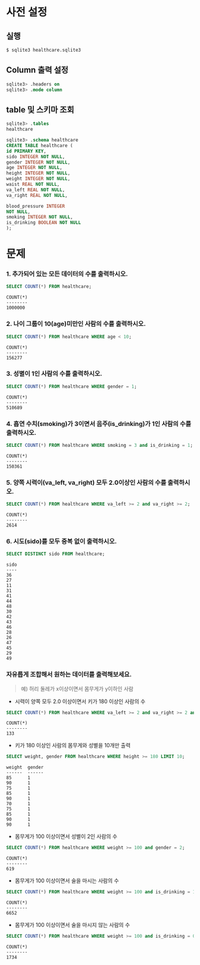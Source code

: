 # 사전 설정

## 실행

```bash
$ sqlite3 healthcare.sqlite3 
```

## Column 출력 설정

```sql
sqlite3> .headers on 
sqlite3> .mode column
```

## table 및 스키마 조회

```sql
sqlite3> .tables
healthcare

sqlite3> .schema healthcare
CREATE TABLE healthcare (
id PRIMARY KEY,        
sido INTEGER NOT NULL, 
gender INTEGER NOT NULL,
age INTEGER NOT NULL,  
height INTEGER NOT NULL,
weight INTEGER NOT NULL,
waist REAL NOT NULL,   
va_left REAL NOT NULL, 
va_right REAL NOT NULL,

blood_pressure INTEGER 
NOT NULL,
smoking INTEGER NOT NULL,
is_drinking BOOLEAN NOT NULL
);
```

# 문제

### 1. 추가되어 있는 모든 데이터의 수를 출력하시오.

```sql
SELECT COUNT(*) FROM healthcare;
```

```
COUNT(*)
--------
1000000
```

### 2. 나이 그룹이 10(age)미만인 사람의 수를 출력하시오.

```sql
SELECT COUNT(*) FROM healthcare WHERE age < 10;
```

```
COUNT(*)
--------
156277
```

### 3. 성별이 1인 사람의 수를 출력하시오.

```sql
SELECT COUNT(*) FROM healthcare WHERE gender = 1;
```

```
COUNT(*)
--------
510689
```

### 4. 흡연 수치(smoking)가 3이면서 음주(is_drinking)가 1인 사람의 수를 출력하시오.

```sql
SELECT COUNT(*) FROM healthcare WHERE smoking = 3 and is_drinking = 1;
```

```
COUNT(*)
--------
150361
```

### 5. 양쪽 시력이(va_left, va_right) 모두 2.0이상인 사람의 수를 출력하시오.

```sql
SELECT COUNT(*) FROM healthcare WHERE va_left >= 2 and va_right >= 2;
```

```
COUNT(*)
--------
2614
```

### 6. 시도(sido)를 모두 중복 없이 출력하시오.

```sql
SELECT DISTINCT sido FROM healthcare;
```

```
sido
----
36
27
11
31
41
44
48
30
42
43
46
28
26
47
45
29
49
```

### 자유롭게 조합해서 원하는 데이터를 출력해보세요.

> 예) 허리 둘레가 x이상이면서 몸무게가 y이하인 사람

- 시력이 양쪽 모두 2.0 이상이면서 키가 180 이상인 사람의 수

```sql
SELECT COUNT(*) FROM healthcare WHERE va_left >= 2 and va_right >= 2 and height >= 180;
```

```
COUNT(*)
--------
133
```

- 키가 180 이상인 사람의 몸무게와 성별을 10개만 출력 

```sql
SELECT weight, gender FROM healthcare WHERE height >= 180 LIMIT 10;
```

```
weight  gender
------  ------
85      1
90      1
75      1
85      1
90      1
70      1
75      1
85      1
90      1
90      1
```

- 몸무게가 100 이상이면서 성별이 2인 사람의 수

```sql
SELECT COUNT(*) FROM healthcare WHERE weight >= 100 and gender = 2;
```

```
COUNT(*)
--------
619
```

- 몸무게가 100 이상이면서 술을 마시는 사람의 수

```sql
SELECT COUNT(*) FROM healthcare WHERE weight >= 100 and is_drinking = 1;
```

```
COUNT(*)
--------
6652
```

- 몸무게가 100 이상이면서 술을 마시지 않는 사람의 수

```sql
SELECT COUNT(*) FROM healthcare WHERE weight >= 100 and is_drinking = 0;
```

```
COUNT(*)
--------
1734
```

